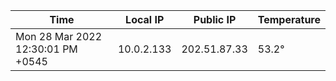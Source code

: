 | Time     | Local IP | Public IP | Temperature |
| ----------- | ----------- | ----------- | ----------- |
| Mon 28 Mar 2022 12:30:01 PM +0545      | 10.0.2.133     | 202.51.87.33  | 53.2° |
